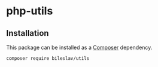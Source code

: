 # php-utils

## Installation

This package can be installed as a [Composer](https://getcomposer.org/) dependency.

```bash
composer require bileslav/utils
```
